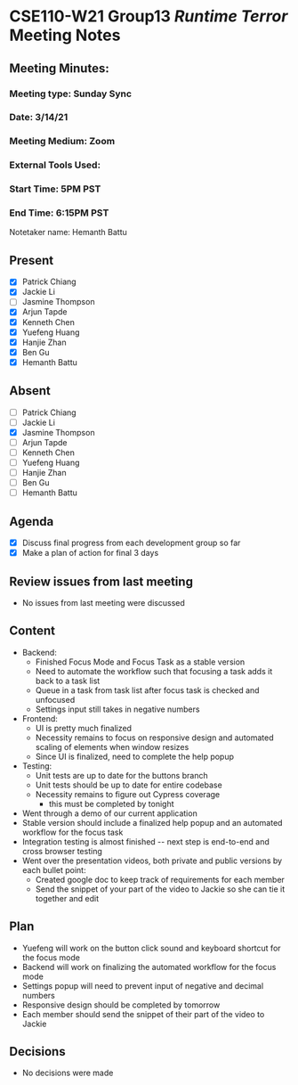 # CSE110-W21 Group13 *Runtime Terror* Meeting Notes

## Meeting Minutes: 

### Meeting type: Sunday Sync

### Date: 3/14/21

### Meeting Medium: Zoom

### External Tools Used:  

### Start Time: 5PM PST

### End Time: 6:15PM PST

Notetaker name: Hemanth Battu

## Present

- [x] Patrick Chiang
- [x] Jackie Li
- [ ] Jasmine Thompson
- [x] Arjun Tapde
- [x] Kenneth Chen
- [x] Yuefeng Huang
- [x] Hanjie Zhan
- [x] Ben Gu
- [x] Hemanth Battu

## Absent

- [ ] Patrick Chiang
- [ ] Jackie Li
- [x] Jasmine Thompson
- [ ] Arjun Tapde
- [ ] Kenneth Chen
- [ ] Yuefeng Huang
- [ ] Hanjie Zhan
- [ ] Ben Gu
- [ ] Hemanth Battu

## Agenda

- [x] Discuss final progress from each development group so far
- [x] Make a plan of action for final 3 days

## Review issues from last meeting
* No issues from last meeting were discussed

## Content
* Backend:
	* Finished Focus Mode and Focus Task as a stable version
	* Need to automate the workflow such that focusing a task adds it back to a task list
	* Queue in a task from task list after focus task is checked and unfocused
	* Settings input still takes in negative numbers 
* Frontend: 
	* UI is pretty much finalized
	* Necessity remains to focus on responsive design and automated scaling of elements when
	  window resizes
	* Since UI is finalized, need to complete the help popup
* Testing:
	* Unit tests are up to date for the buttons branch
	* Unit tests should be up to date for entire codebase
	* Necessity remains to figure out Cypress coverage
		* this must be completed by tonight
* Went through a demo of our current application
* Stable version should include a finalized help popup and an automated workflow for the focus task
* Integration testing is almost finished -- next step is end-to-end and cross browser testing
* Went over the presentation videos, both private and public versions by each bullet point:
	* Created google doc to keep track of requirements for each member
	* Send the snippet of your part of the video to Jackie so she can tie it together and edit 
   
## Plan
* Yuefeng will work on the button click sound and keyboard shortcut for the focus mode
* Backend will work on finalizing the automated workflow for the focus mode
* Settings popup will need to prevent input of negative and decimal numbers
* Responsive design should be completed by tomorrow
* Each member should send the snippet of their part of the video to Jackie

## Decisions
* No decisions were made
